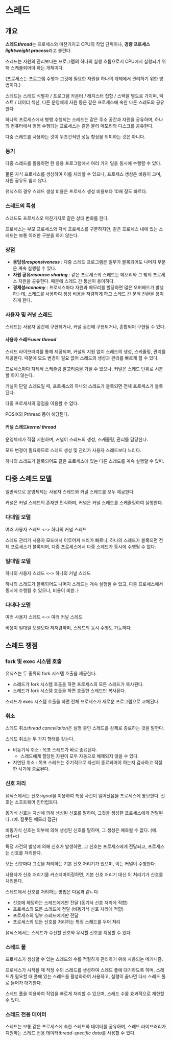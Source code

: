 # 스레드

## 개요

**스레드*thread***는 프로세스와 마찬가지고 CPU의 작업 단위이나, **경량 프로세스*lightweight process***라고 불린다.

스레드는 자원의 관리보다는 프로그램의 하나의 실행 흐름으로서 CPU에서 실행되기 위해 스케줄되어야 하는 개체이다.

(프로세스는 프로그램 수행과 그것에 필요한 자원을 하나의 개체에서 관리하기 위한 방법이다.)

스레드는 스레드 식별자 / 프로그램 카운터 / 레지스터 집합 / 스택을 별도로 가지며, 텍스트 / 데이터 섹션, 다른 운영체제 자원 등은 같은 프로세스에 속한 다른 스레도와 공유한다.

하나의 프로세스에서 병행 수행되는 스레드는 같은 주소 공간과 자원을 공유하며, 하나의 컴퓨터에서 병행 수행되는 프로세스는 같은 물리 메모리와 디스크를 공유한다.

다중 스레드를 사용하는 것이 무조건적인 성능 향상을 의미하는 것은 아니다.

### 동기

다중 스레드를 활용하면 한 응용 프로그램에서 여러 가지 일을 동시에 수행할 수 있다.

물론 자식 프로세스를 생성하여 이를 처리할 수 있으나, 프로세스 생성은 비용이 크며, 자원 공유도 쉽지 않다.

유닉스의 경우 스레드 생성 비용은 프로세스 생성 비용보다 10배 정도 빠르다.

### 스레드의 특성

스레드도 프로세스오 마찬가지로 같은 상태 변화를 한다.

프로세스는 부모 프로세스와 자식 프로세스를 구분하지만, 같은 프로세스 내에 있는 스레드는 보통 이러한 구분을 하지 않는다.

### 장점

- **응답성*responsiveness*** : 다중 스레드 프로그램은 일부가 블록되어도 나머지 부분은 계속 실행될 수 있다.
- **자원 공유*resource sharing*** : 같은 프로세스의 스레드는 메모리와 그 밖의 프로세스 자원을 공유한다. 때문에 스레드 간 통신이 용이하다.
- **경제성*economy*** : 프로세스마다 자원과 메모리를 할당하면 많은 오버헤드가 발생하는데, 스레드를 사용하여 생성 비용을 저렴하게 하고 스레드 간 문맥 전환을 용이하게 한다.

### 사용자 및 커널 스레드

스레드는 사용자 공간에 구현되거나, 커널 공간에 구현되거나, 혼합되어 구현될 수 있다.

#### 사용자 스레드*user thread*

스레드 라이브러리를 통해 제공되며, 커널의 지원 없이 스레드의 생성, 스케줄링, 관리를 제공한다. 때문에 모드 변경이 필요 없어 스레드의 생성과 관리를 빠르게 할 수 있다.

프로세스마다 자체적 스케줄링 알고리즘을 가질 수 있으나, 커널은 스레드 단위로 시분할 하지 않는다.

커널이 단일 스레드일 때, 프로세스의 하나의 스레드가 블록되면 전체 프로세스가 블록된다.

다중 프로세서의 장점을 이용할 수 없다.

POSIX의 Pthread 등이 해당된다.

#### 커널 스레드*kernel thread*

운영체제가 직접 지원하며, 커널이 스레드의 생성, 스케줄링, 관리를 담당한다.

모드 변경이 필요하므로 스레드 생성 및 관리가 사용자 스레드보다 느리다.

하나의 스레드가 블록되어도 같은 프로세스에 있는 다른 스레드를 계속 실행할 수 있따.

## 다중 스레드 모델

일반적으로 운영체제는 사용자 스레드와 커널 스레드를 모두 제공한다.

커널은 커널 스레드의 존재만 인식하며, 커널은 커널 스레드를 스케줄링하여 실행한다.

### 다대일 모델

여러 사용자 스레드 <-> 하나의 커널 스레드

스레드 관리가 사용자 모드에서 이루어져 처리가 빠르나, 하나의 스레드가 블록되면 전체 프로세스가 블록되며, 다중 프로세스에서 다중 스레드가 동시에 수행될 수 없다.

### 일대일 모델

하나의 사용자 스레드 <-> 하나의 커널 스레드

하나의 스레드가 블록되어도 나머지 스레드는 계속 실행될 수 있고, 다중 프로세스에서 동시에 수행될 수 있으나, 비용이 비싿.ㅏ

### 다대다 모델

여러 사용자 스레드 <-> 여러 커널 스레드

비용이 일대일 모델모다 저저렴하며, 스레드의 동시 수행도 가능하다.

## 스레드 쟁점

### fork 및 exec 시스템 호출

유닉스는 두 종류의 fork 시스템 호출을 제공한다.

- 스레드가 fork 시스템 호출을 하면 프로세스의 모든 스레드가 복사된다.
- 스레드가 fork 시스템 호출을 하면 호출한 스레드만 복사된다.

스레드가 exec 시스템 호출을 하면 전체 프로세스가 새로운 프로그램으로 교체된다.

### 취소

스레드 취소*thread cancellation*은 실행 중인 스레드를 강제로 종료하는 것을 말한다.

스레드 취소는 두 가지 형태를 갖는다.

- 비동기식 취소 : 목표 스레드가 바로 종료된다.
  - 스레드에게 할당된 자원이 모두 자동으로 해제되지 않을 수 있다.
- 지연된 취소 : 목표 스레드는 주기적으로 자신이 종료되어야 하는지 검사하고 적절한 시기에 종료된다.

### 신호 처리

유닉스에서는 신호*signal*을 이용하여 특정 사건이 일어났음을 프로세스에 통보한다. 신호는 소프트웨어 인터럽트다.

동기식 신호는 자신에 의해 생성된 신호를 말하며, 그것을 생성한 프로세스에게 전달된다. (예. 잘못된 메모리 접근)

비동기식 신호는 외부에 의해 생성된 신호를 말하며, 그 생성은 예측될 수 없다. (예. ctrl+c)

특정 사건의 발생에 의해 신호가 발생하면, 그 신호는 프로세스에게 전달되고, 프로세스는 신호를 처리한다.

모든 신호마다 그것을 처리하는 기본 신호 처리기가 있으며, 이는 커널이 수행한다.

사용자가 신호 처리기를 커스터마이징하면, 기본 신호 처리기 대신 이 처리기가 신호를 처리한다.

스레드에서 신호를 처리하는 방법은 다음과 같ㄴ다.

- 신호에 해당하는 스레드에게만 전달 (동기식 신호 처리에 적합)
- 프로세스의 모든 스레드에 전달 (비동기식 신호 처리에 적합)
- 프로세스의 일부 스레드에게만 전달
- 프로세스의 모든 신호를 처리하는 특정 스레드를 두어 처리

유닉스에서는 스레드가 수신할 신호와 무시할 신호를 지정할 수 있다.

### 스레드 풀

프로세스가 생성할 수 있는 스레드의 수를 적절하게 관리하기 위해 사용되는 메커니즘.

프로세스가 시작될 때 적정 수의 스레드를 생성하여 스레드 풀에 대기하도록 하며, 스레드가 필요할 때 풀에 있는 스레드를 활성화하여 사용하고, 실행이 끝나면 다시 스레드 풀로 들어가 대기한다.

스레드 풀을 이용하여 작업을 빠르게 처리할 수 있으며, 스레드 수를 효과적으로 제한할 수 있다.

### 스레드 전용 데이터

스레드는 보통 같은 프로세스에 속한 스레드와 데이터를 공유하며, 스레드 라이브러리가 지원하는 스레드 전용 데이터*thread-specific data*를 사용할 수 있다.